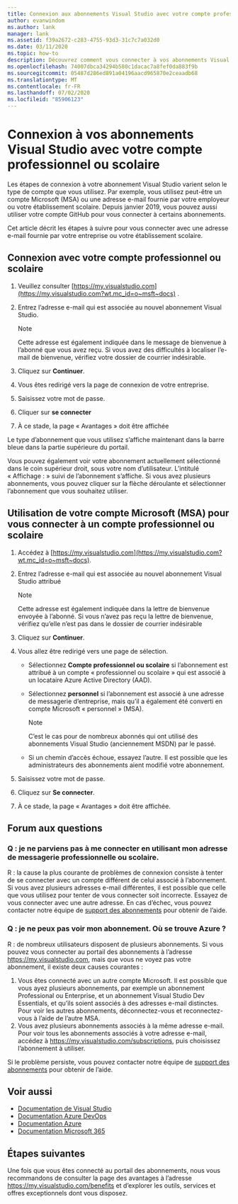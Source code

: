 ```yaml
---
title: Connexion aux abonnements Visual Studio avec votre compte professionnel ou scolaire | Microsoft Docs
author: evanwindom
ms.author: lank
manager: lank
ms.assetid: f39a2672-c283-4755-93d3-31c7c7a032d0
ms.date: 03/11/2020
ms.topic: how-to
description: Découvrez comment vous connecter à vos abonnements Visual Studio avec votre compte professionnel ou scolaire.
ms.openlocfilehash: 74007dbca34294b580c1dacac7a8fef0da883f9b
ms.sourcegitcommit: 05487d286ed891a04196aacd965870e2ceaadb68
ms.translationtype: MT
ms.contentlocale: fr-FR
ms.lasthandoff: 07/02/2020
ms.locfileid: "85906123"
---
```

# <a name="signing-in-to-visual-studio-subscriptions-with-your-work-or-school-account"></a>Connexion à vos abonnements Visual Studio avec votre compte professionnel ou scolaire 

Les étapes de connexion à votre abonnement Visual Studio varient selon le type de compte que vous utilisez.  Par exemple, vous utilisez peut-être un compte Microsoft (MSA) ou une adresse e-mail fournie par votre employeur ou votre établissement scolaire.  Depuis janvier 2019, vous pouvez aussi utiliser votre compte GitHub pour vous connecter à certains abonnements. 

Cet article décrit les étapes à suivre pour vous connecter avec une adresse e-mail fournie par votre entreprise ou votre établissement scolaire.

## <a name="signing-in-with-your-work-or-school-account"></a>Connexion avec votre compte professionnel ou scolaire

1. Veuillez consulter [https://my.visualstudio.com](https://my.visualstudio.com?wt.mc_id=o~msft~docs) .
2. Entrez l’adresse e-mail qui est associée au nouvel abonnement Visual Studio.

   > [!NOTE]
   > Cette adresse est également indiquée dans le message de bienvenue à l’abonné que vous avez reçu. Si vous avez des difficultés à localiser l’e-mail de bienvenue, vérifiez votre dossier de courrier indésirable.

3. Cliquez sur **Continuer**.
4. Vous êtes redirigé vers la page de connexion de votre entreprise.
5. Saisissez votre mot de passe.
6. Cliquer sur **se connecter**
7. À ce stade, la page « Avantages » doit être affichée

Le type d’abonnement que vous utilisez s’affiche maintenant dans la barre bleue dans la partie supérieure du portail.

Vous pouvez également voir votre abonnement actuellement sélectionné dans le coin supérieur droit, sous votre nom d’utilisateur.  L’intitulé « Affichage : » suivi de l’abonnement s’affiche.  Si vous avez plusieurs abonnements, vous pouvez cliquer sur la flèche déroulante et sélectionner l’abonnement que vous souhaitez utiliser.

## <a name="using-your-microsoft-account-msa-to-sign-in-to-a-work-or-school-account"></a>Utilisation de votre compte Microsoft (MSA) pour vous connecter à un compte professionnel ou scolaire

1. Accédez à [https://my.visualstudio.com](https://my.visualstudio.com?wt.mc_id=o~msft~docs).
2. Entrez l’adresse e-mail qui est associée au nouvel abonnement Visual Studio attribué

   > [!NOTE]
   > Cette adresse est également indiquée dans la lettre de bienvenue envoyée à l’abonné. Si vous n’avez pas reçu la lettre de bienvenue, vérifiez qu’elle n’est pas dans le dossier de courrier indésirable

3. Cliquez sur **Continuer**.
4. Vous allez être redirigé vers une page de sélection.
    - Sélectionnez **Compte professionnel ou scolaire** si l’abonnement est attribué à un compte « professionnel ou scolaire » qui est associé à un locataire Azure Active Directory (AAD).
    - Sélectionnez **personnel** si l’abonnement est associé à une adresse de messagerie d’entreprise, mais qu’il a également été converti en compte Microsoft « personnel » (MSA).

        > [!NOTE]
        > C’est le cas pour de nombreux abonnés qui ont utilisé des abonnements Visual Studio (anciennement MSDN) par le passé.

    - Si un chemin d’accès échoue, essayez l’autre.  Il est possible que les administrateurs des abonnements aient modifié votre abonnement.

5. Saisissez votre mot de passe.
6. Cliquez sur **Se connecter**.
7. À ce stade, la page « Avantages » doit être affichée.

## <a name="frequently-asked-questions"></a>Forum aux questions
### <a name="q--im-unable-to-sign-in-using-my-work-or-school-email-address"></a>Q : je ne parviens pas à me connecter en utilisant mon adresse de messagerie professionnelle ou scolaire.  
R : la cause la plus courante de problèmes de connexion consiste à tenter de se connecter avec un compte différent de celui associé à l’abonnement.  Si vous avez plusieurs adresses e-mail différentes, il est possible que celle que vous utilisez pour tenter de vous connecter soit incorrecte.  Essayez de vous connecter avec une autre adresse.  En cas d’échec, vous pouvez contacter notre équipe de [support des abonnements](https://visualstudio.microsoft.com/subscriptions/support/) pour obtenir de l’aide.  

### <a name="q--i-cant-see-my-subscription-where-is-it"></a>Q : je ne peux pas voir mon abonnement. Où se trouve Azure ?
R : de nombreux utilisateurs disposent de plusieurs abonnements.  Si vous pouvez vous connecter au portail des abonnements à l’adresse https://my.visualstudio.com, mais que vous ne voyez pas votre abonnement, il existe deux causes courantes :
1. Vous êtes connecté avec un autre compte Microsoft.  Il est possible que vous ayez plusieurs abonnements, par exemple un abonnement Professional ou Enterprise, et un abonnement Visual Studio Dev Essentials, et qu’ils soient associés à des adresses e-mail distinctes. Pour voir les autres abonnements, déconnectez-vous et reconnectez-vous à l’aide de l’autre MSA.
2. Vous avez plusieurs abonnements associés à la même adresse e-mail.  Pour voir tous les abonnements associés à votre adresse e-mail, accédez à https://my.visualstudio.com/subscriptions, puis choisissez l’abonnement à utiliser. 

Si le problème persiste, vous pouvez contacter notre équipe de [support des abonnements](https://visualstudio.microsoft.com/subscriptions/support/) pour obtenir de l’aide.  

## <a name="see-also"></a>Voir aussi
- [Documentation de Visual Studio](https://docs.microsoft.com/visualstudio/)
- [Documentation Azure DevOps](https://docs.microsoft.com/azure/devops/)
- [Documentation Azure](https://docs.microsoft.com/azure/)
- [Documentation Microsoft 365](https://docs.microsoft.com/microsoft-365/)

## <a name="next-steps"></a>Étapes suivantes
Une fois que vous êtes connecté au portail des abonnements, nous vous recommandons de consulter la page des avantages à l’adresse https://my.visualstudio.com/benefits et d’explorer les outils, services et offres exceptionnels dont vous disposez.  